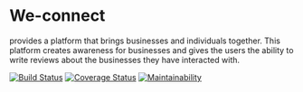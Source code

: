 # We-connect
provides a platform that brings businesses and individuals together. This platform creates awareness for businesses and gives the users the ability to write reviews about the businesses they have interacted with.  

[![Build Status](https://travis-ci.org/ddouglasz/We-connect.svg?branch=master)](https://travis-ci.org/ddouglasz/We-connect)
[![Coverage Status](https://coveralls.io/repos/github/ddouglasz/We-connect/badge.svg?branch=master)](https://coveralls.io/github/ddouglasz/We-connect?branch=master)
[![Maintainability](https://api.codeclimate.com/v1/badges/3353fa511defef2f1372/maintainability)](https://codeclimate.com/github/ddouglasz/We-connect/maintainability)